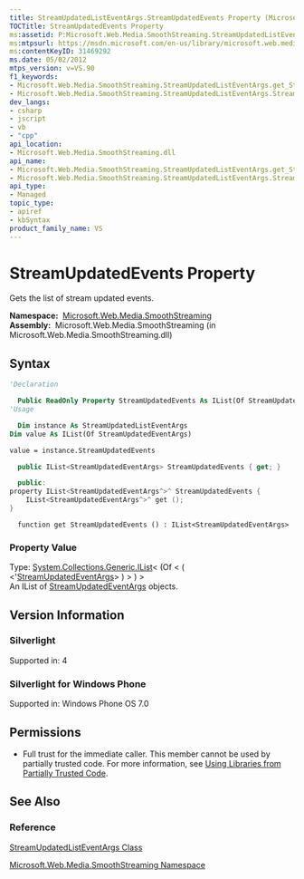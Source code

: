 ```yaml
---
title: StreamUpdatedListEventArgs.StreamUpdatedEvents Property (Microsoft.Web.Media.SmoothStreaming)
TOCTitle: StreamUpdatedEvents Property
ms:assetid: P:Microsoft.Web.Media.SmoothStreaming.StreamUpdatedListEventArgs.StreamUpdatedEvents
ms:mtpsurl: https://msdn.microsoft.com/en-us/library/microsoft.web.media.smoothstreaming.streamupdatedlisteventargs.streamupdatedevents(v=VS.90)
ms:contentKeyID: 31469292
ms.date: 05/02/2012
mtps_version: v=VS.90
f1_keywords:
- Microsoft.Web.Media.SmoothStreaming.StreamUpdatedListEventArgs.get_StreamUpdatedEvents
- Microsoft.Web.Media.SmoothStreaming.StreamUpdatedListEventArgs.StreamUpdatedEvents
dev_langs:
- csharp
- jscript
- vb
- "cpp"
api_location:
- Microsoft.Web.Media.SmoothStreaming.dll
api_name:
- Microsoft.Web.Media.SmoothStreaming.StreamUpdatedListEventArgs.get_StreamUpdatedEvents
- Microsoft.Web.Media.SmoothStreaming.StreamUpdatedListEventArgs.StreamUpdatedEvents
api_type:
- Managed
topic_type:
- apiref
- kbSyntax
product_family_name: VS
---
```


# StreamUpdatedEvents Property

Gets the list of stream updated events.

**Namespace:**  [Microsoft.Web.Media.SmoothStreaming](microsoft-web-media-smoothstreaming-namespace_1.md)  
**Assembly:**  Microsoft.Web.Media.SmoothStreaming (in Microsoft.Web.Media.SmoothStreaming.dll)

## Syntax

```vb
'Declaration

  Public ReadOnly Property StreamUpdatedEvents As IList(Of StreamUpdatedEventArgs)
'Usage

  Dim instance As StreamUpdatedListEventArgs
Dim value As IList(Of StreamUpdatedEventArgs)

value = instance.StreamUpdatedEvents
```

```csharp
  public IList<StreamUpdatedEventArgs> StreamUpdatedEvents { get; }
```

```cpp
  public:
property IList<StreamUpdatedEventArgs^>^ StreamUpdatedEvents {
    IList<StreamUpdatedEventArgs^>^ get ();
}
```

```jscript
  function get StreamUpdatedEvents () : IList<StreamUpdatedEventArgs>
```

### Property Value

Type: [System.Collections.Generic.IList](https://msdn.microsoft.com/library/5y536ey6)\< (Of \< ( \<'[StreamUpdatedEventArgs](streamupdatedeventargs-class-microsoft-web-media-smoothstreaming_1.md)\> ) \> ) \>  
An IList of [StreamUpdatedEventArgs](streamupdatedeventargs-class-microsoft-web-media-smoothstreaming_1.md) objects.  

## Version Information

### Silverlight

Supported in: 4  

### Silverlight for Windows Phone

Supported in: Windows Phone OS 7.0  

## Permissions

  - Full trust for the immediate caller. This member cannot be used by partially trusted code. For more information, see [Using Libraries from Partially Trusted Code](https://msdn.microsoft.com/library/8skskf63).

## See Also

### Reference

[StreamUpdatedListEventArgs Class](streamupdatedlisteventargs-class-microsoft-web-media-smoothstreaming_1.md)

[Microsoft.Web.Media.SmoothStreaming Namespace](microsoft-web-media-smoothstreaming-namespace_1.md)

